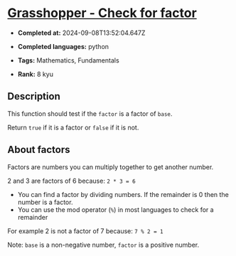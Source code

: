 # [Grasshopper - Check for factor](https://www.codewars.com/kata/55cbc3586671f6aa070000fb)

- **Completed at:** 2024-09-08T13:52:04.647Z

- **Completed languages:** python

- **Tags:** Mathematics, Fundamentals

- **Rank:** 8 kyu

## Description

This function should test if the `factor` is a factor of `base`.

Return `true` if it is a factor or `false` if it is not.

## About factors
Factors are numbers you can multiply together to get another number.

2 and 3 are factors of 6 because: `2 * 3 = 6`

- You can find a factor by dividing numbers. If the remainder is 0 then the number is a factor.
- You can use the mod operator (`%`) in most languages to check for a remainder

For example 2 is not a factor of 7 because: `7 % 2 = 1`

Note: `base` is a non-negative number, `factor` is a positive number.